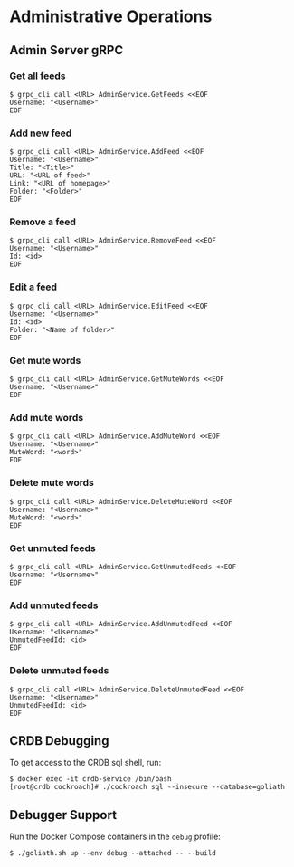 # Administrative Operations

## Admin Server gRPC

### Get all feeds

```shell
$ grpc_cli call <URL> AdminService.GetFeeds <<EOF
Username: "<Username>"
EOF
```

### Add new feed

```shell
$ grpc_cli call <URL> AdminService.AddFeed <<EOF
Username: "<Username>"
Title: "<Title>"
URL: "<URL of feed>"
Link: "<URL of homepage>"
Folder: "<Folder>"
EOF
```

### Remove a feed

```shell
$ grpc_cli call <URL> AdminService.RemoveFeed <<EOF
Username: "<Username>"
Id: <id>
EOF
```

### Edit a feed

```shell
$ grpc_cli call <URL> AdminService.EditFeed <<EOF
Username: "<Username>"
Id: <id>
Folder: "<Name of folder>"
EOF
```

### Get mute words

```shell
$ grpc_cli call <URL> AdminService.GetMuteWords <<EOF
Username: "<Username>"
EOF
```

### Add mute words

```shell
$ grpc_cli call <URL> AdminService.AddMuteWord <<EOF
Username: "<Username>"
MuteWord: "<word>"
EOF
```

### Delete mute words

```shell
$ grpc_cli call <URL> AdminService.DeleteMuteWord <<EOF
Username: "<Username>"
MuteWord: "<word>"
EOF
```

### Get unmuted feeds

```shell
$ grpc_cli call <URL> AdminService.GetUnmutedFeeds <<EOF
Username: "<Username>"
EOF
```

### Add unmuted feeds

```shell
$ grpc_cli call <URL> AdminService.AddUnmutedFeed <<EOF
Username: "<Username>"
UnmutedFeedId: <id>
EOF
```

### Delete unmuted feeds

```shell
$ grpc_cli call <URL> AdminService.DeleteUnmutedFeed <<EOF
Username: "<Username>"
UnmutedFeedId: <id>
EOF
```

## CRDB Debugging

To get access to the CRDB sql shell, run:

```shell
$ docker exec -it crdb-service /bin/bash
[root@crdb cockroach]# ./cockroach sql --insecure --database=goliath
```

## Debugger Support

Run the Docker Compose containers in the `debug` profile:

```shell
$ ./goliath.sh up --env debug --attached -- --build
```